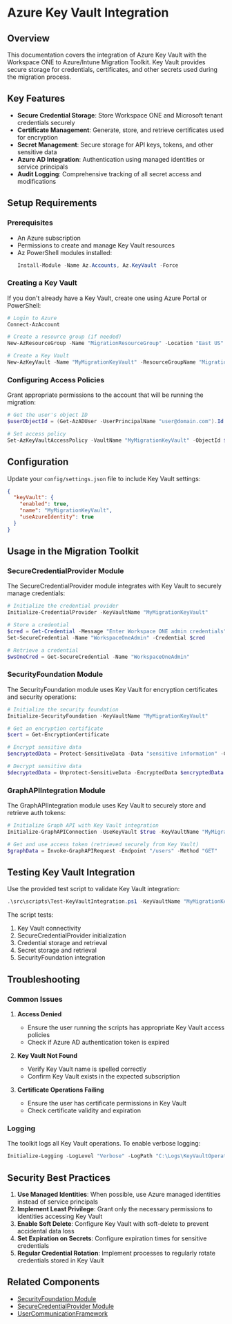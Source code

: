 # Azure Key Vault Integration

## Overview

This documentation covers the integration of Azure Key Vault with the Workspace ONE to Azure/Intune Migration Toolkit. Key Vault provides secure storage for credentials, certificates, and other secrets used during the migration process.

## Key Features

- **Secure Credential Storage**: Store Workspace ONE and Microsoft tenant credentials securely
- **Certificate Management**: Generate, store, and retrieve certificates used for encryption
- **Secret Management**: Secure storage for API keys, tokens, and other sensitive data
- **Azure AD Integration**: Authentication using managed identities or service principals
- **Audit Logging**: Comprehensive tracking of all secret access and modifications

## Setup Requirements

### Prerequisites

- An Azure subscription
- Permissions to create and manage Key Vault resources
- Az PowerShell modules installed:
  ```powershell
  Install-Module -Name Az.Accounts, Az.KeyVault -Force
  ```

### Creating a Key Vault

If you don't already have a Key Vault, create one using Azure Portal or PowerShell:

```powershell
# Login to Azure
Connect-AzAccount

# Create a resource group (if needed)
New-AzResourceGroup -Name "MigrationResourceGroup" -Location "East US"

# Create a Key Vault
New-AzKeyVault -Name "MyMigrationKeyVault" -ResourceGroupName "MigrationResourceGroup" -Location "East US" -Sku "Standard"
```

### Configuring Access Policies

Grant appropriate permissions to the account that will be running the migration:

```powershell
# Get the user's object ID
$userObjectId = (Get-AzADUser -UserPrincipalName "user@domain.com").Id

# Set access policy
Set-AzKeyVaultAccessPolicy -VaultName "MyMigrationKeyVault" -ObjectId $userObjectId -PermissionsToSecrets Get,List,Set,Delete -PermissionsToCertificates Get,List,Create,Delete
```

## Configuration

Update your `config/settings.json` file to include Key Vault settings:

```json
{
  "keyVault": {
    "enabled": true,
    "name": "MyMigrationKeyVault",
    "useAzureIdentity": true
  }
}
```

## Usage in the Migration Toolkit

### SecureCredentialProvider Module

The SecureCredentialProvider module integrates with Key Vault to securely manage credentials:

```powershell
# Initialize the credential provider
Initialize-CredentialProvider -KeyVaultName "MyMigrationKeyVault"

# Store a credential
$cred = Get-Credential -Message "Enter Workspace ONE admin credentials"
Set-SecureCredential -Name "WorkspaceOneAdmin" -Credential $cred

# Retrieve a credential
$wsOneCred = Get-SecureCredential -Name "WorkspaceOneAdmin"
```

### SecurityFoundation Module

The SecurityFoundation module uses Key Vault for encryption certificates and security operations:

```powershell
# Initialize the security foundation
Initialize-SecurityFoundation -KeyVaultName "MyMigrationKeyVault"

# Get an encryption certificate
$cert = Get-EncryptionCertificate

# Encrypt sensitive data
$encryptedData = Protect-SensitiveData -Data "sensitive information" -Certificate $cert

# Decrypt sensitive data
$decryptedData = Unprotect-SensitiveData -EncryptedData $encryptedData -Certificate $cert
```

### GraphAPIIntegration Module

The GraphAPIIntegration module uses Key Vault to securely store and retrieve auth tokens:

```powershell
# Initialize Graph API with Key Vault integration
Initialize-GraphAPIConnection -UseKeyVault $true -KeyVaultName "MyMigrationKeyVault"

# Get and use access token (retrieved securely from Key Vault)
$graphData = Invoke-GraphAPIRequest -Endpoint "/users" -Method "GET"
```

## Testing Key Vault Integration

Use the provided test script to validate Key Vault integration:

```powershell
.\src\scripts\Test-KeyVaultIntegration.ps1 -KeyVaultName "MyMigrationKeyVault"
```

The script tests:
1. Key Vault connectivity
2. SecureCredentialProvider initialization
3. Credential storage and retrieval
4. Secret storage and retrieval
5. SecurityFoundation integration

## Troubleshooting

### Common Issues

1. **Access Denied**
   - Ensure the user running the scripts has appropriate Key Vault access policies
   - Check if Azure AD authentication token is expired

2. **Key Vault Not Found**
   - Verify Key Vault name is spelled correctly
   - Confirm Key Vault exists in the expected subscription

3. **Certificate Operations Failing**
   - Ensure the user has certificate permissions in Key Vault
   - Check certificate validity and expiration

### Logging

The toolkit logs all Key Vault operations. To enable verbose logging:

```powershell
Initialize-Logging -LogLevel "Verbose" -LogPath "C:\Logs\KeyVaultOperations.log"
```

## Security Best Practices

1. **Use Managed Identities**: When possible, use Azure managed identities instead of service principals
2. **Implement Least Privilege**: Grant only the necessary permissions to identities accessing Key Vault
3. **Enable Soft Delete**: Configure Key Vault with soft-delete to prevent accidental data loss
4. **Set Expiration on Secrets**: Configure expiration times for sensitive credentials
5. **Regular Credential Rotation**: Implement processes to regularly rotate credentials stored in Key Vault

## Related Components

- [SecurityFoundation Module](./SecurityFoundation.md)
- [SecureCredentialProvider Module](./SecureCredentialProvider.md)
- [UserCommunicationFramework](./UserCommunicationFramework.md) 